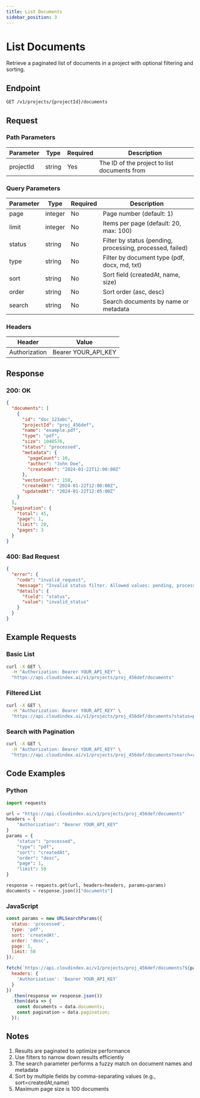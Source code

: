 ```yaml
---
title: List Documents
sidebar_position: 3
---
```


# List Documents

Retrieve a paginated list of documents in a project with optional filtering and sorting.

## Endpoint

```bash
GET /v1/projects/{projectId}/documents
```

## Request

### Path Parameters

| Parameter | Type | Required | Description |
|-----------|------|----------|-------------|
| projectId | string | Yes | The ID of the project to list documents from |

### Query Parameters

| Parameter | Type | Required | Description |
|-----------|------|----------|-------------|
| page | integer | No | Page number (default: 1) |
| limit | integer | No | Items per page (default: 20, max: 100) |
| status | string | No | Filter by status (pending, processing, processed, failed) |
| type | string | No | Filter by document type (pdf, docx, md, txt) |
| sort | string | No | Sort field (createdAt, name, size) |
| order | string | No | Sort order (asc, desc) |
| search | string | No | Search documents by name or metadata |

### Headers

| Header | Value |
|--------|-------|
| Authorization | Bearer YOUR_API_KEY |

## Response

### 200: OK

```json
{
  "documents": [
    {
      "id": "doc_123abc",
      "projectId": "proj_456def",
      "name": "example.pdf",
      "type": "pdf",
      "size": 1048576,
      "status": "processed",
      "metadata": {
        "pageCount": 10,
        "author": "John Doe",
        "createdAt": "2024-01-22T12:00:00Z"
      },
      "vectorCount": 150,
      "createdAt": "2024-01-22T12:00:00Z",
      "updatedAt": "2024-01-22T12:05:00Z"
    }
  ],
  "pagination": {
    "total": 45,
    "page": 1,
    "limit": 20,
    "pages": 3
  }
}
```

### 400: Bad Request

```json
{
  "error": {
    "code": "invalid_request",
    "message": "Invalid status filter. Allowed values: pending, processing, processed, failed",
    "details": {
      "field": "status",
      "value": "invalid_status"
    }
  }
}
```

## Example Requests

### Basic List

```bash
curl -X GET \
  -H "Authorization: Bearer YOUR_API_KEY" \
  "https://api.cloudindex.ai/v1/projects/proj_456def/documents"
```

### Filtered List

```bash
curl -X GET \
  -H "Authorization: Bearer YOUR_API_KEY" \
  "https://api.cloudindex.ai/v1/projects/proj_456def/documents?status=processed&type=pdf&sort=createdAt&order=desc"
```

### Search with Pagination

```bash
curl -X GET \
  -H "Authorization: Bearer YOUR_API_KEY" \
  "https://api.cloudindex.ai/v1/projects/proj_456def/documents?search=report&page=2&limit=50"
```

## Code Examples

### Python

```python
import requests

url = "https://api.cloudindex.ai/v1/projects/proj_456def/documents"
headers = {
    "Authorization": "Bearer YOUR_API_KEY"
}
params = {
    "status": "processed",
    "type": "pdf",
    "sort": "createdAt",
    "order": "desc",
    "page": 1,
    "limit": 50
}

response = requests.get(url, headers=headers, params=params)
documents = response.json()["documents"]
```

### JavaScript

```javascript
const params = new URLSearchParams({
  status: 'processed',
  type: 'pdf',
  sort: 'createdAt',
  order: 'desc',
  page: 1,
  limit: 50
});

fetch(`https://api.cloudindex.ai/v1/projects/proj_456def/documents?${params}`, {
  headers: {
    'Authorization': 'Bearer YOUR_API_KEY'
  }
})
  .then(response => response.json())
  .then(data => {
    const documents = data.documents;
    const pagination = data.pagination;
  });
```

## Notes

1. Results are paginated to optimize performance
2. Use filters to narrow down results efficiently
3. The search parameter performs a fuzzy match on document names and metadata
4. Sort by multiple fields by comma-separating values (e.g., sort=createdAt,name)
5. Maximum page size is 100 documents
